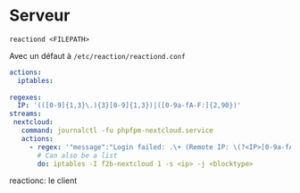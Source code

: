 # Serveur

`reactiond <FILEPATH>`

Avec un défaut à `/etc/reaction/reactiond.conf`

```yaml
actions:
  iptables:
    
regexes:
  IP: '(([0-9]{1,3}\.){3}[0-9]{1,3})|([0-9a-fA-F:]{2,90})'
streams:
 nextcloud:
   command: journalctl -fu phpfpm-nextcloud.service
   actions:
     - regex: '"message":"Login failed: .\+ (Remote IP: \(?<IP>[0-9a-fA-F.:]\+\))"'
       # Can also be a list
       do: iptables -I f2b-nextcloud 1 -s <ip> -j <blocktype>
```

reactionc: le client
